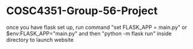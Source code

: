 # COSC4351-Group-56-Project

once you have flask set up, run command "set FLASK_APP = main.py" or  $env:FLASK_APP="main.py" and then "python -m flask run" inside directory to launch website 